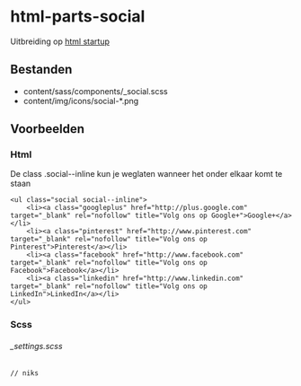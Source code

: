# html-parts-social

Uitbreiding op [html startup](https://github.com/am-impact/html-startup)

## Bestanden
 * content/sass/components/_social.scss
 * content/img/icons/social-*.png

## Voorbeelden

### Html
De class .social--inline kun je weglaten wanneer het onder elkaar komt te staan

 	<ul class="social social--inline">
        <li><a class="googleplus" href="http://plus.google.com" target="_blank" rel="nofollow" title="Volg ons op Google+">Google+</a></li>
        <li><a class="pinterest" href="http://www.pinterest.com" target="_blank" rel="nofollow" title="Volg ons op Pinterest">Pinterest</a></li>
        <li><a class="facebook" href="http://www.facebook.com" target="_blank" rel="nofollow" title="Volg ons op Facebook">Facebook</a></li>
        <li><a class="linkedin" href="http://www.linkedin.com" target="_blank" rel="nofollow" title="Volg ons op LinkedIn">LinkedIn</a></li>
    </ul>

### Scss
###### _settings.scss
	// niks